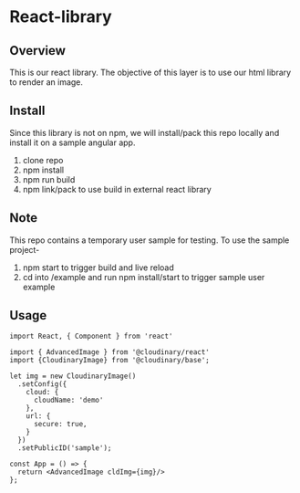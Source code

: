 # React-library

## Overview
This is our react library. The objective of this layer is to use our html
library to render an image.

## Install
Since this library is not on npm, we will install/pack this repo locally and install it on a sample angular app.

1. clone repo
2. npm install
3. npm run build
4. npm link/pack to use build in external react library

## Note
This repo contains a temporary user sample for testing.
To use the sample project-
1. npm start to trigger build and live reload
2. cd into /example and run npm install/start to trigger sample user example


## Usage

```tsx
import React, { Component } from 'react'

import { AdvancedImage } from '@cloudinary/react'
import {CloudinaryImage} from '@cloudinary/base';

let img = new CloudinaryImage()
  .setConfig({
    cloud: {
      cloudName: 'demo'
    },
    url: {
      secure: true,
    }
  })
  .setPublicID('sample');

const App = () => {
  return <AdvancedImage cldImg={img}/>
};
```
